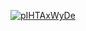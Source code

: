 <a href="file:/private/var/folders/sk/5l863n2500v5fw7dm2ybqcc40000gn/T/18366560851854283714/build/reports/kover/html/index.html">![pIHTAxWyDe](https://img.shields.io/badge/0.0-red?logo=kotlin&label=pIHTAxWyDe&style=for-the-badge)</a>

